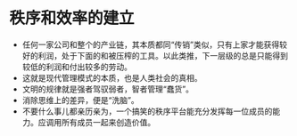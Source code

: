 # 秩序和效率的建立

- 任何一家公司和整个的产业链，其本质都同“传销”类似，只有上家才能获得较好的利润，处于下面的和被压榨的工具。以此类推，下一层级的总是只能得到较低的利润和付出较多的劳动。
- 这就是现代管理模式的本质，也是人类社会的真相。
- 文明的规律就是强者驾驭弱者，智者管理“蠢货”。
- 消除思维上的差异，便是“洗脑”。
- 不要什么事儿都亲历亲为，一个搞笑的秩序平台能充分发挥每一位成员的能力。应调用所有成员一起来创造价值。
